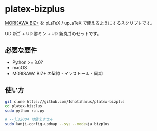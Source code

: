 # platex-bizplus

[MORISAWA BIZ+](https://www.morisawa.co.jp/products/fonts/bizplus/) を pLaTeX / upLaTeX で使えるようにするスクリプトです。

UD 新ゴ + UD 黎ミン + UD 新丸ゴのセットです。

## 必要な要件

- Python >= 3.0?
- macOS
- MORISAWA BIZ+ の契約・インストール・同期

## 使い方

```sh
git clone https://github.com/Ishotihadus/platex-bizplus
cd platex-bizplus
sudo python run.py

# --jis2004 は使えません
sudo kanji-config-updmap --sys --mode=ja bizplus
```
